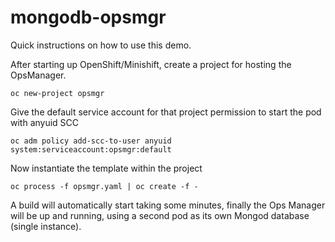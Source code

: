 # mongodb-opsmgr

Quick instructions on how to use this demo.

After starting up OpenShift/Minishift, create a project for hosting the OpsManager.

```
oc new-project opsmgr
```

Give the default service account for that project permission to start the pod with anyuid SCC

```
oc adm policy add-scc-to-user anyuid system:serviceaccount:opsmgr:default
```
    
Now instantiate the template within the project

```
oc process -f opsmgr.yaml | oc create -f -
```

A build will automatically start taking some minutes, finally the Ops Manager will be up and running, using a second pod as its own Mongod database (single instance).

